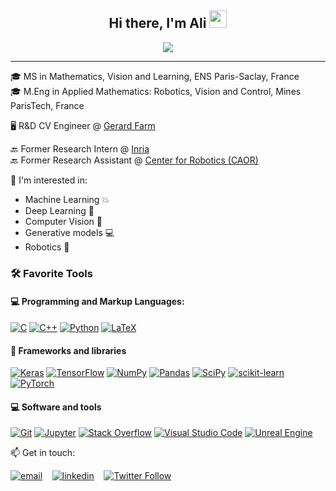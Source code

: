 <!-- ### Hi there, I'm Ali 👋 -->
<h2 align="center">
  <!-- Welcome to Jonah Lawrence's profile! -->
  Hi there, I'm Ali 
  <img src="https://media.giphy.com/media/hvRJCLFzcasrR4ia7z/giphy.gif" width="28">
</h2>
<p align="center">
  <a href="https://github.com/DenverCoder1/readme-typing-svg"><img src="https://readme-typing-svg.herokuapp.com/?lines=Computer%20Vision%20and%20AI%20Researcher;Always%20learning%20new%20things&font=Fira%20Code&center=true&width=440&height=45&color=f75c7e&vCenter=true&size=22"></a>
</p>

---

🎓 MS in Mathematics, Vision and Learning, ENS Paris-Saclay, France <br>
🎓 M.Eng in Applied Mathematics: Robotics, Vision and Control, Mines ParisTech, France

🖥️ R&D CV Engineer @ [Gerard Farm]()<br>

🔙 Former Research Intern @ [Inria](https://www.inria.fr/en)<br>
🔙 Former Research Assistant @ [Center for Robotics (CAOR)](https://caor-mines-paristech.fr/en/home/)<br>
<!-- 🔙 Former Research Assistant @ [Lebanese University](http://www.ulfg.ul.edu.lb/) -->

💞️ I'm interested in:
- Machine Learning 💥
- Deep Learning 🧠
- Computer Vision 🎨
- Generative models 💻
- Robotics 🤖

### 🛠️ Favorite Tools

#### 💻 Programming and Markup Languages:
<p>
    <a href="https://github.com/search?q=user%3ADenverCoder1+language%3Ac"><img alt="C" src="https://custom-icon-badges.herokuapp.com/badge/C-03599C.svg?logo=c-in-hexagon&logoColor=white"></a>
    <a href="https://github.com/search?q=user%3ADenverCoder1+language%3Acpp"><img alt="C++" src="https://custom-icon-badges.herokuapp.com/badge/C++-9C033A.svg?logo=cpp2&logoColor=white"></a>
    <a href="https://github.com/search?q=user%3ADenverCoder1+language%3Apython"><img alt="Python" src="https://img.shields.io/badge/Python-14354C.svg?logo=python&logoColor=white"></a>
    <a href="https://github.com/search?q=user%3ADenverCoder1+language%3Atex"><img alt="LaTeX" src="https://img.shields.io/badge/LaTeX-008080.svg?logo=LaTeX&logoColor=white"></a>
</p>

<!-- ![Python](https://img.shields.io/badge/python-3670A0?style=plastic&logo=python&logoColor=ffdd54) 
![C++](https://img.shields.io/badge/c++-%2300599C.svg?style=plastic&logo=c%2B%2B&logoColor=white) -->
<!-- ![Unreal Engine](https://img.shields.io/badge/Unreal%20Engine-%20-lightgrey) -->

#### 🧰 Frameworks and libraries
<p>
<!--     <a href="#"><img alt="Arduino" src="https://img.shields.io/badge/-Arduino-00979D?logo=Arduino&logoColor=white"></a> -->
    <a href="#"><img alt="Keras" src="https://img.shields.io/badge/Keras-D00000.svg?logo=Keras&logoColor=white"></a>
    <a href="#"><img alt="TensorFlow" src="https://img.shields.io/badge/TensorFlow-FF6F00.svg?logo=TensorFlow&logoColor=white"></a>
    <a href="#"><img alt="NumPy" src="https://img.shields.io/badge/Numpy-013243.svg?logo=numpy&logoColor=white"></a>
    <a href="#"><img alt="Pandas" src="https://img.shields.io/badge/Pandas-150458.svg?logo=pandas&logoColor=white"></a>
    <a href="#"><img alt="SciPy" src="https://img.shields.io/badge/SciPy-%230C55A5.svg?style=plastic&logo=scipy&logoColor=%white"></a>
    <a href="#"><img alt="scikit-learn" src="https://img.shields.io/badge/scikit--learn-%23F7931E.svg?style=plastic&logo=scikit-learn&logoColor=white"></a>
    <a href="#"><img alt="PyTorch" src="https://img.shields.io/badge/PyTorch-%23EE4C2C.svg?style=plastic&logo=PyTorch&logoColor=white"></a>
</p>

<!--![NumPy](https://img.shields.io/badge/numpy-%23013243.svg?style=plastic&logo=numpy&logoColor=white) 
![Pandas](https://img.shields.io/badge/pandas-%23150458.svg?style=plastic&logo=pandas&logoColor=white) 
![SciPy](https://img.shields.io/badge/SciPy-%230C55A5.svg?style=plastic&logo=scipy&logoColor=%white) 
![scikit-learn](https://img.shields.io/badge/scikit--learn-%23F7931E.svg?style=plastic&logo=scikit-learn&logoColor=white)
![TensorFlow](https://img.shields.io/badge/TensorFlow-%23FF6F00.svg?style=plastic&logo=TensorFlow&logoColor=white)
![Keras](https://img.shields.io/badge/Keras-%23D00000.svg?style=plastic&logo=Keras&logoColor=white) 
![PyTorch](https://img.shields.io/badge/PyTorch-%23EE4C2C.svg?style=plastic&logo=PyTorch&logoColor=white)  -->

#### 💻 Software and tools

<p>
    <a href="#"><img alt="Git" src="https://img.shields.io/badge/Git-F05033.svg?logo=git&logoColor=white"></a>
    <!-- <a href="#"><img alt="Docker" src=" "></a> -->
    <!-- <a href="#"><img alt="Kubernetes" src=" "></a> -->
    <!-- <a href="#"><img alt="AWS" src=" "></a> -->
    <a href="#"><img alt="Jupyter" src="https://img.shields.io/badge/Jupyter-F37626.svg?logo=Jupyter&logoColor=white"></a>
    <a href="#"><img alt="Stack Overflow" src="https://img.shields.io/badge/-Stack%20Overflow-FE7A16?logo=stack-overflow&logoColor=white"></a>
    <a href="#"><img alt="Visual Studio Code" src="https://img.shields.io/badge/Visual%20Studio%20Code-0078d7.svg?logo=visual-studio-code&logoColor=white"></a>
    <a href="#"><img alt="Unreal Engine" src="https://img.shields.io/badge/Unreal%20Engine-%20-lightgrey"></a>
</p>

<!--  <details>
 <summary>⚡ GitHub Recent Activity</summary>
 <br/>

[![Mr Sahili's Recent Activity Graph](https://activity-graph.herokuapp.com/graph?username=Ali-Sahili&theme=redical&hide_border=true)](https://github.com/ashutosh00710/github-readme-activity-graph)
</details>  -->

📫 Get in touch:

[![email](https://user-images.githubusercontent.com/25087769/87174308-a4680f00-c2df-11ea-90b0-5fa1fa76d2f1.png)](mailto:alirida.sahili@gmail.com) &nbsp;&nbsp;
[![linkedin](https://user-images.githubusercontent.com/25087769/87172072-530a5080-c2dc-11ea-8e2c-8ee4dbf3394b.png)](https://www.linkedin.com/in/ali-rida-sahili-a84b7a189/) &nbsp;&nbsp;
[![Twitter Follow](https://img.shields.io/twitter/follow/arsahili?label=Follow&style=social)](https://twitter.com/arsahili)


<!--
**Ali-Sahili/Ali-Sahili** is a ✨ _special_ ✨ repository because its `README.md` (this file) appears on your GitHub profile.

Here are some ideas to get you started:

- 🔭 I’m currently working on ...
- 🌱 I’m currently learning ...
- 👯 I’m looking to collaborate on ...
- 🤔 I’m looking for help with ...
- 💬 Ask me about ...
- 📫 How to reach me: ...
- 😄 Pronouns: ...
- ⚡ Fun fact: ...
-->
